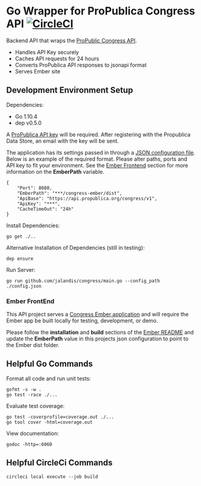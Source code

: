 # Go Wrapper for ProPublica Congress API [![CircleCI](https://circleci.com/gh/jalandis/congress-go-api/tree/master.svg?style=svg)](https://circleci.com/gh/jalandis/congress-go-api/tree/master)

Backend API that wraps the [ProPublic Congress API](https://www.propublica.org/datastore/api/propublica-congress-api).

* Handles API Key securely
* Caches API requests for 24 hours
* Converts ProPublica API responses to jsonapi format
* Serves Ember site

## Development Environment Setup

Dependencies:
* Go 1.10.4
* dep v0.5.0

A [ProPublica API key](https://www.propublica.org/datastore/api/propublica-congress-api) will be required.  After registering with the Propublica Data Store, an email with the key will be sent.

The application has its settings passed in through a [JSON configuration file](https://github.com/jalandis/congress-go-api/blob/master/config_template.json).  Below is an example of the required format.  Please alter paths, ports and API key to fit your environment.  See the [Ember Frontend](#ember-frontend) section for more information on the **EmberPath** variable.

    {
        "Port": 8080,
        "EmberPath": "***/congress-ember/dist",
        "ApiBase": "https://api.propublica.org/congress/v1",
        "ApiKey": "***",
        "CacheTimeOut": "24h"
    }

Install Dependencies:

    go get ./..

Alternative Installation of Dependencies (still in testing):

    dep ensure

Run Server:

    go run github.com/jalandis/congress/main.go --config_path ./config.json

### Ember FrontEnd

This API project serves a [Congress Ember application](https://github.com/jalandis/congress-ember) and will require the Ember app be built locally for testing, development, or demo.

Please follow the **installation** and **build** sections of the [Ember README](https://github.com/jalandis/congress-ember/blob/master/README.md) and update the **EmberPath** value in this projects json configuration to point to the Ember dist folder.

## Helpful Go Commands

Format all code and run unit tests:

    gofmt -s -w .
    go test -race ./...

Evaluate test coverage:

    go test -coverprofile=coverage.out ./...
    go tool cover -html=coverage.out

View documentation:

    godoc -http=:6060

## Helpful CircleCi Commands

    circleci local execute --job build
